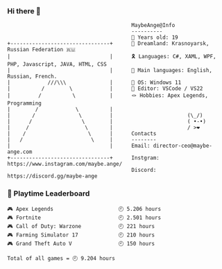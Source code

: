 ### Hi there 👋


                                            MaybeAnge@Info
                                            ----------
                                            🎪 Years old: 19
    +--------------------------------+      🎈 Dreamland: Krasnoyarsk, Russian Federation 🇷🇺
    |                                |      🎗️ Languages: C#, XAML, WPF, PHP, Javascript, JAVA, HTML, CSS
    |                                |      🙌 Main languages: English, Russian, French.
    |            ///\\\              |      🍗 OS: Windows 11
    |          /        \            |      🎉 Editor: VSCode / VS22
    |         /          \           |      🪢 Hobbies: Apex Legends, Programming
    |        /            \          |
    |       /              \         |                        (\_/)
    |      /                \        |                        ( •-•)
    |     /                  \       |                        / >❤️
    |    /                    \      |      Contacts
    |   /                      \     |      --------
    |                                |      Email: director-ceo@maybe-ange.com
    +--------------------------------+      Instgram: https://www.instagram.com/maybe.ange/
                                            Discord: https://discord.gg/maybe-ange
 
### 🥇 Playtime Leaderboard  
                                            
    🎮 Apex Legends                     🕘 5.206 hours
    🎮 Fortnite                         🕘 2.501 hours
    🎮 Call of Duty: Warzone            🕘 221 hours
    🎮 Farming Simulator 17             🕘 210 hours
    🎮 Grand Theft Auto V               🕘 150 hours

    Total of all games = 🕘 9.204 hours
